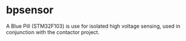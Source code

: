 # bpsensor

A Blue Pill (STM32F103) is use for isolated high voltage sensing, used in conjunction with the contactor project.
